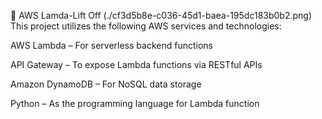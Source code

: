 🚀 AWS Lamda-Lift Off
(./cf3d5b8e-c036-45d1-baea-195dc183b0b2.png)
This project utilizes the following AWS services and technologies:

AWS Lambda – For serverless backend functions

API Gateway – To expose Lambda functions via RESTful APIs

Amazon DynamoDB – For NoSQL data storage

Python – As the programming language for Lambda function
